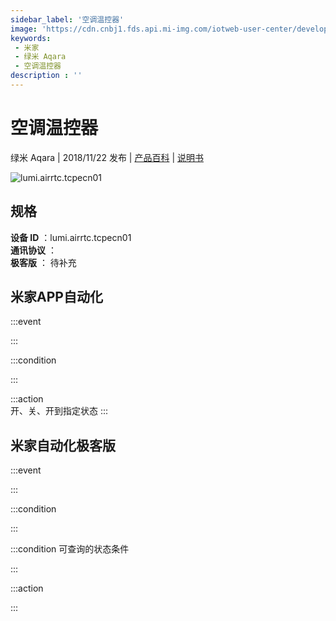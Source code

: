 ```yaml
---
sidebar_label: '空调温控器'
image: 'https://cdn.cnbj1.fds.api.mi-img.com/iotweb-user-center/developer_1679073307454jM8EFLNV.png?GalaxyAccessKeyId=AKVGLQWBOVIRQ3XLEW&Expires=9223372036854775807&Signature=g+gb40xLsXIA5qwTyMWSsyc3JgI='
keywords: 
 - 米家
 - 绿米 Aqara
 - 空调温控器
description : ''
---
```

# 空调温控器

绿米 Aqara | 2018/11/22 发布 | [产品百科](https://home.mi.com/webapp/content/baike/product/index.html?model=lumi.airrtc.tcpecn01/) | [说明书](https://home.mi.com/views/introduction.html?model=lumi.airrtc.tcpecn01&region=cn)

![lumi.airrtc.tcpecn01](https://cdn.cnbj1.fds.api.mi-img.com/iotweb-user-center/developer_1679073307454jM8EFLNV.png?GalaxyAccessKeyId=AKVGLQWBOVIRQ3XLEW&Expires=9223372036854775807&Signature=g+gb40xLsXIA5qwTyMWSsyc3JgI=)

## 规格  
> 
**设备 ID** ：lumi.airrtc.tcpecn01  
**通讯协议** ：  
**极客版**  ： 待补充 


## 米家APP自动化  

:::event  

:::

:::condition  

:::

:::action   
开、关、开到指定状态
:::

## 米家自动化极客版  

:::event  

:::

:::condition  

:::

:::condition 可查询的状态条件  

:::

:::action  

:::

        
